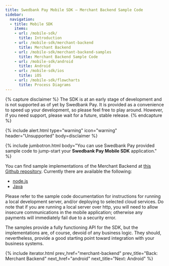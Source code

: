 ```yaml
---
title: Swedbank Pay Mobile SDK – Merchant Backend Sample Code
sidebar:
  navigation:
  - title: Mobile SDK
    items:
    - url: /mobile-sdk/
      title: Introduction
    - url: /mobile-sdk/merchant-backend
      title: Merchant Backend
    - url: /mobile-sdk/merchant-backend-samples
      title: Merchant Backend Sample Code
    - url: /mobile-sdk/android
      title: Android
    - url: /mobile-sdk/ios
      title: iOS
    - url: /mobile-sdk/flowcharts
      title: Process Diagrams
---
```


{% capture disclaimer %}
The SDK is at an early stage of development
and is not supported as of yet by Swedbank Pay. It is provided as a
convenience to speed up your development, so please feel free to play around.
However, if you need support, please wait for a future, stable release.
{% endcapture %}

{% include alert.html type="warning" icon="warning" header="Unsupported"
body=disclaimer %}

{% include jumbotron.html body="You can use Swedbank Pay provided sample code to jump-start your **Swedbank Pay Mobile SDK** application." %}

You can find sample implementations of the Merchant Backend at [this Github repository][backend-samples]. Currently there are available the following:

*   [node.js][node-sample]
*   [Java][java-sample]

Please refer to the sample code documentation for instructions for running a local development server, and/or deploying to selected cloud services. Do note that if you are running a local server over http, you will need to allow insecure communications in the mobile application; otherwise any payments will immediately fail due to a security error.

The samples provide a fully functioning API for the SDK, but the implementations are, of course, devoid of any business logic. They should, nevertheless, provide a good starting point toward integration with your business systems.

{% include iterator.html prev_href="merchant-backend"
                         prev_title="Back: Merchant Backend"
                         next_href="android"
                         next_title="Next: Android" %}

[backend-samples]: https://github.com/SwedbankPay/swedbank-pay-sdk-mobile-example-merchant
[node-sample]: https://github.com/SwedbankPay/swedbank-pay-sdk-mobile-example-merchant/tree/master/examples/node.js
[java-sample]: https://github.com/SwedbankPay/swedbank-pay-sdk-mobile-example-merchant/tree/master/examples/java/merchant
